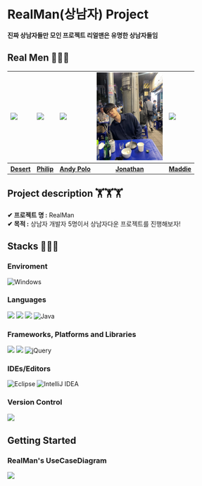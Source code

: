 # RealMan(상남자) Project
<b>진짜 상남자들만 모인 프로젝트
리얼맨은 유명한 상남자들임</b></br>
## Real Men 💪💪💪
<table>
  <tr>
    <td><a href="https://github.com/desertdevv"><img src="https://i.ibb.co/6RHh2BjG/leo.jpg" width="150px"/></a></td>
    <td><a href="https://github.com/yoon-jeong-ho15"><img src="https://i.ibb.co/gLnpFBrr/jungho.png" width="150px"/></a></td>
    <td><a href="https://github.com/user0214125"><img src="https://i.ibb.co/Q3TfgqHt/andy.png" width="150px"/></a></td>
    <td><a href="https://github.com/JuHyeong2"><img src="https://github.com/JuHyeong2/HobbyBoard-springboot/blob/main/src/main/resources/static/image/programer1.jpg?raw=true" width="150px"/></a></td>
    <td><a href="https://github.com/castleBell0921"><img src="https://encrypted-tbn0.gstatic.com/images?q=tbn:ANd9GcRjTjdSvlIR9qcHeo3AlQveFTUD_TLkIH8leA&s" width="150px"/></a></td>
  </tr>
  <tr>
    <th><a href="https://github.com/desertdevv"/>Desert</th>
    <th><a href="https://github.com/yoon-jeong-ho15"/>Philip</th>
    <th><a href="https://github.com/user0214125"/>Andy Polo</th>
    <th><a href="https://github.com/JuHyeong2"/>Jonathan</th>
    <th><a href="https://github.com/castleBell0921"/>Maddie</th>
  </tr>
</table>

## Project description 🏋🏋🏋
<b>✔ 프로젝트 명 :</b> RealMan </br>
<b>✔ 목적 :</b> 상남자 개발자 5명이서 상남자다운 프로젝트를 진행해보자! </br>

## Stacks 👊👊👊
### Enviroment 
![Windows](https://img.shields.io/badge/Windows-0078D6?style=for-the-badge&logo=windows&logoColor=white)

### Languages
<img src="https://img.shields.io/badge/html5-E34F26?style=for-the-badge&logo=html5&logoColor=white"> <img src="https://img.shields.io/badge/css-1572B6?style=for-the-badge&logo=css3&logoColor=white"> 
<img src="https://img.shields.io/badge/javascript-F7DF1E?style=for-the-badge&logo=javascript&logoColor=black">
![Java](https://img.shields.io/badge/java-%23ED8B00.svg?style=for-the-badge&logo=openjdk&logoColor=white)

### Frameworks, Platforms and Libraries
<img src="https://img.shields.io/badge/oracle-F80000?style=for-the-badge&logo=oracle&logoColor=white"> <img src="https://img.shields.io/badge/springboot-6DB33F?style=for-the-badge&logo=springboot&logoColor=white">
![jQuery](https://img.shields.io/badge/jquery-%230769AD.svg?style=for-the-badge&logo=jquery&logoColor=white)

### IDEs/Editors
![Eclipse](https://img.shields.io/badge/Eclipse-FE7A16.svg?style=for-the-badge&logo=Eclipse&logoColor=white)
![IntelliJ IDEA](https://img.shields.io/badge/IntelliJIDEA-000000.svg?style=for-the-badge&logo=intellij-idea&logoColor=white)

### Version Control
<img src="https://img.shields.io/badge/git-F05032?style=for-the-badge&logo=git&logoColor=white">


## Getting Started
### RealMan's UseCaseDiagram
<img src="https://i.ibb.co/LDTth2tR/UML.png">






